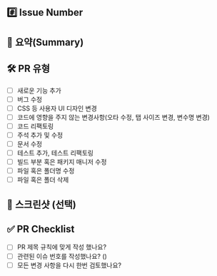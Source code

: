 ## #️⃣ Issue Number

<!--- close #이슈번호 -->

## 📝 요약(Summary)

<!--- 변경 사항 및 관련 이슈에 대해 간단하게 작성해주세요.  -->

## 🛠️ PR 유형

- [ ] 새로운 기능 추가
- [ ] 버그 수정
- [ ] CSS 등 사용자 UI 디자인 변경
- [ ] 코드에 영향을 주지 않는 변경사항(오타 수정, 탭 사이즈 변경, 변수명 변경)
- [ ] 코드 리팩토링
- [ ] 주석 추가 및 수정
- [ ] 문서 수정
- [ ] 테스트 추가, 테스트 리팩토링
- [ ] 빌드 부분 혹은 패키지 매니저 수정
- [ ] 파일 혹은 폴더명 수정
- [ ] 파일 혹은 폴더 삭제

## 📸 스크린샷 (선택)

## ✅ PR Checklist

- [ ] PR 제목 규칙에 맞게 작성 했나요?
- [ ] 관련된 이슈 번호를 작성했나요? (<!--- close #이슈번호 -->)
- [ ] 모든 변경 사항을 다시 한번 검토했나요?
